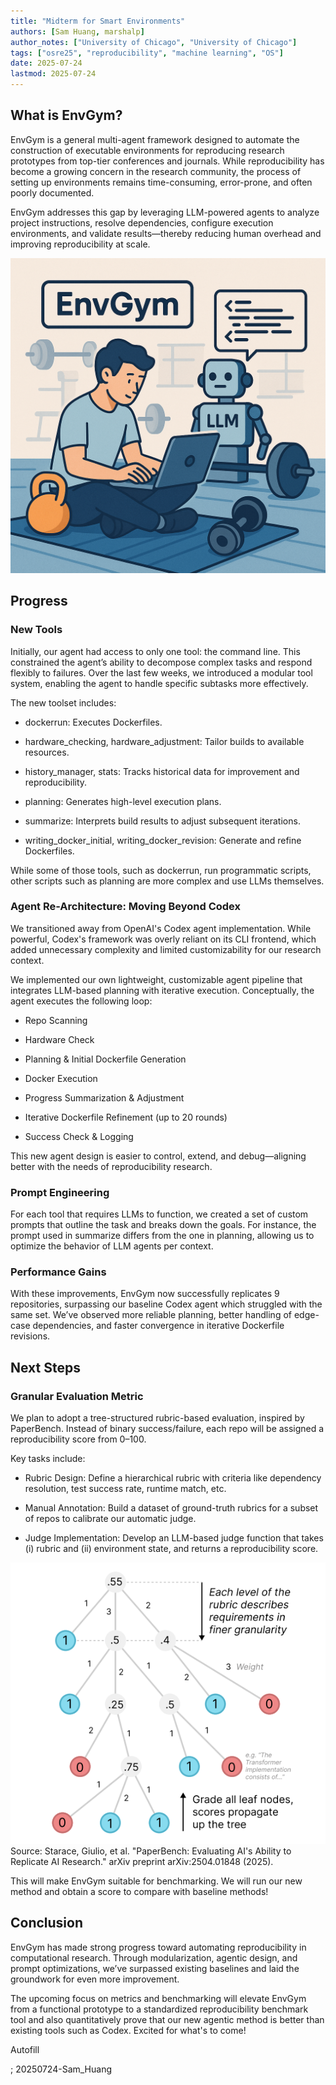 ```yaml
---
title: "Midterm for Smart Environments"
authors: [Sam Huang, marshalp]
author_notes: ["University of Chicago", "University of Chicago"]
tags: ["osre25", "reproducibility", "machine learning", "OS"]
date: 2025-07-24
lastmod: 2025-07-24
---
```


## What is EnvGym?
EnvGym is a general multi-agent framework designed to automate the construction of executable environments for reproducing research prototypes from top-tier conferences and journals. While reproducibility has become a growing concern in the research community, the process of setting up environments remains time-consuming, error-prone, and often poorly documented.

EnvGym addresses this gap by leveraging LLM-powered agents to analyze project instructions, resolve dependencies, configure execution environments, and validate results—thereby reducing human overhead and improving reproducibility at scale.

![EnvGym Cover](cover.png)

## Progress

### New Tools
Initially, our agent had access to only one tool: the command line. This constrained the agent’s ability to decompose complex tasks and respond flexibly to failures. Over the last few weeks, we introduced a modular tool system, enabling the agent to handle specific subtasks more effectively.

The new toolset includes:

- dockerrun: Executes Dockerfiles.

- hardware_checking, hardware_adjustment: Tailor builds to available resources.

- history_manager, stats: Tracks historical data for improvement and reproducibility.

- planning: Generates high-level execution plans.

- summarize: Interprets build results to adjust subsequent iterations.

- writing_docker_initial, writing_docker_revision: Generate and refine Dockerfiles.

While some of those tools, such as dockerrun, run programmatic scripts, other scripts such as planning are more complex and use LLMs themselves.

### Agent Re-Architecture: Moving Beyond Codex
We transitioned away from OpenAI's Codex agent implementation. While powerful, Codex's framework was overly reliant on its CLI frontend, which added unnecessary complexity and limited customizability for our research context.

We implemented our own lightweight, customizable agent pipeline that integrates LLM-based planning with iterative execution. Conceptually, the agent executes the following loop:

- Repo Scanning

- Hardware Check

- Planning & Initial Dockerfile Generation

- Docker Execution

- Progress Summarization & Adjustment

- Iterative Dockerfile Refinement (up to 20 rounds)

- Success Check & Logging

This new agent design is easier to control, extend, and debug—aligning better with the needs of reproducibility research.
### Prompt Engineering
For each tool that requires LLMs to function, we created a set of custom prompts that outline the task and breaks down the goals. For instance, the prompt used in summarize differs from the one in planning, allowing us to optimize the behavior of LLM agents per context.

### Performance Gains
With these improvements, EnvGym now successfully replicates 9 repositories, surpassing our baseline Codex agent which struggled with the same set. We’ve observed more reliable planning, better handling of edge-case dependencies, and faster convergence in iterative Dockerfile revisions.

## Next Steps
### Granular Evaluation Metric
We plan to adopt a tree-structured rubric-based evaluation, inspired by PaperBench. Instead of binary success/failure, each repo will be assigned a reproducibility score from 0–100.

Key tasks include:

- Rubric Design: Define a hierarchical rubric with criteria like dependency resolution, test success rate, runtime match, etc.

- Manual Annotation: Build a dataset of ground-truth rubrics for a subset of repos to calibrate our automatic judge.

- Judge Implementation: Develop an LLM-based judge function that takes (i) rubric and (ii) environment state, and returns a reproducibility score.

![Example of a rubric tree](rubric-tree.png)
Source: Starace, Giulio, et al. "PaperBench: Evaluating AI's Ability to Replicate AI Research." arXiv preprint arXiv:2504.01848 (2025).

This will make EnvGym suitable for benchmarking. We will run our new method and obtain a score to compare with baseline methods!

## Conclusion
EnvGym has made strong progress toward automating reproducibility in computational research. Through modularization, agentic design, and prompt optimizations, we’ve surpassed existing baselines and laid the groundwork for even more improvement.

The upcoming focus on metrics and benchmarking will elevate EnvGym from a functional prototype to a standardized reproducibility benchmark tool and also quantitatively prove that our new agentic method is better than existing tools such as Codex. Excited for what's to come!

Autofill

;
20250724-Sam_Huang
